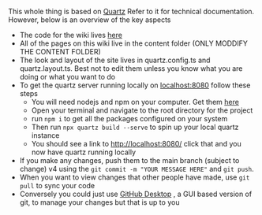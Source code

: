 This whole thing is based on [Quartz](https://quartz.jzhao.xyz/)
Refer to it for technical documentation.
However, below is an overview of the key aspects 

- The code for the wiki lives [here](https://github.com/AmericanFlagInPlace/AFIPWiki)
- All of the pages on this wiki live in the content folder (ONLY MODDIFY THE CONTENT FOLDER)
- The look and layout of the site lives in quartz.config.ts and quartz.layout.ts. Best not to edit them unless you know what you are doing or what you want to do
- To get the quartz server running locally on [localhost:8080](http://localhost:8080/) follow these steps
	- You will need nodejs and npm on your computer. Get them [here](https://nodejs.org/en/download)
	- Open your terminal and navigate to the root directory for the project
	- run ```npm i``` to get all the packages configured on your system
	- Then run ```npx quartz build --serve``` to spin up your local quartz instance
	- You should see a link to [http://localhost:8080/](http://localhost:8080/) click that and you now have quartz running locally 
- If you make any changes, push them to the main branch (subject to change) v4 using the ```git commit -m "YOUR MESSAGE HERE"``` and ```git push```.
- When you want to view changes that other people have made, use ```git pull``` to sync your code
- Conversely you could just use [GitHub Desktop](https://desktop.github.com/) , a GUI based version of git, to manage your changes but that is up to you